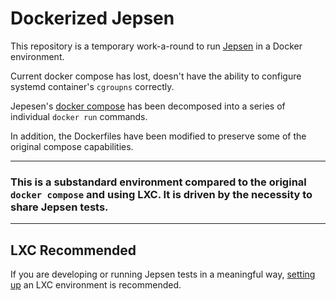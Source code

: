 # Dockerized Jepsen

This repository is a temporary work-a-round to run [Jepsen](https://github.com/jepsen-io/jepsen) in a Docker environment.

Current docker compose has lost, doesn't have the ability to configure systemd container's `cgroupns` correctly.

Jepesen's [docker compose](https://github.com/jepsen-io/jepsen/blob/main/docker) has been decomposed into a series of individual `docker run` commands.

In addition, the Dockerfiles have been modified to preserve some of the original compose capabilities.

----

### This is a substandard environment compared to the original `docker compose` and using LXC. It is driven by the necessity to share Jepsen tests.

----

## LXC Recommended

If you are developing or running Jepsen tests in a meaningful way, [setting up](https://github.com/jepsen-io/jepsen/blob/main/doc/lxc.md) an LXC environment is recommended.
